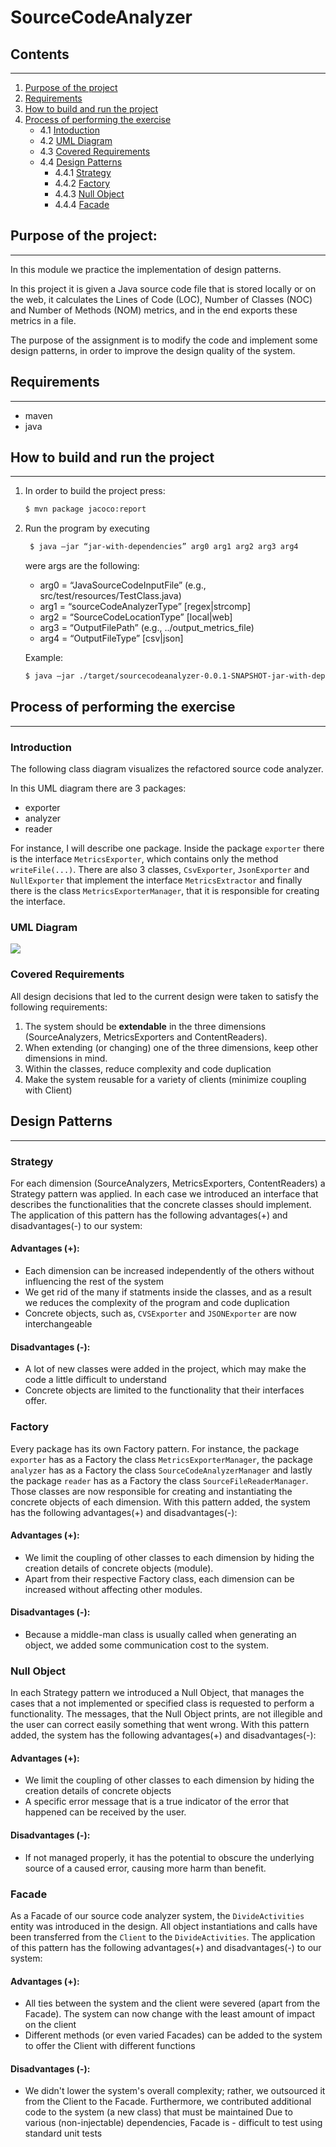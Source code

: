 # SourceCodeAnalyzer

## Contents
---
1. [Purpose of the project](#purpose-of-the-project)
2. [Requirements](#requirements)
3. [How to build and run the project](#how-to-build-and-run-the-project)
4. [Process of performing the exercise](#process-of-performing-the-exercise)
	- 4.1 [Intoduction](#introduction)
	- 4.2 [UML Diagram](#uml-diagram)
	- 4.3 [Covered Requirements](#covered-requirements)
	- 4.4 [Design Patterns](#design-patterns)
		- 4.4.1 [Strategy](#strategy)
		- 4.4.2 [Factory](#factory)
		- 4.4.3 [Null Object](#null-object)
		- 4.4.4 [Facade](#facade)


## Purpose of the project:
---
In this module we practice the implementation of design patterns.

In this project it is given a Java source code file that is stored locally or on the web, it calculates the Lines of Code (LOC), Number of Classes (NOC) and Number of Methods (NOM) metrics, and in the end exports these metrics in a file.

The purpose of the assignment is to modify the code and implement some design patterns, in order to improve the design quality of the system.

## Requirements
---
- maven
- java

## How to build and run the project
---
1. In order to build the project press:

	```bash
	$ mvn package jacoco:report
	```

2. Run the program by executing
   
   ```bash
	$ java –jar “jar-with-dependencies” arg0 arg1 arg2 arg3 arg4
	```
	
	were args are the following: 	

	- arg0 = “JavaSourceCodeInputFile” (e.g., src/test/resources/TestClass.java)
	- arg1 = “sourceCodeAnalyzerType” [regex|strcomp]
	- arg2 = “SourceCodeLocationType” [local|web]
	- arg3 = “OutputFilePath” (e.g., ../output_metrics_file)
	- arg4 = “OutputFileType” [csv|json]
  
	Example: 

	```bash
	$ java –jar ./target/sourcecodeanalyzer-0.0.1-SNAPSHOT-jar-with-dependencies.jar ./src/test/resources/TestClass.java strcomp web metrics_results csv
	```


## Process of performing the exercise
---
### Introduction
The following class diagram visualizes the refactored source code analyzer.

In this UML diagram there are 3 packages:
- exporter
- analyzer
- reader

For instance, I will describe one package. Inside the package `exporter` there is the interface `MetricsExporter`, which contains only the method `writeFile(...)`. There are also 3 classes, `CsvExporter`, `JsonExporter` and `NullExporter` that implement the interface `MetricsExtractor` and finally there is the class `MetricsExporterManager`, that it is responsible for creating the interface.


### UML Diagram
![](https://github.com/NikosKakonas/Software_Engineering_Assignments/blob/development/SourceCodeAnalyzer/src/main/resources/UML.png)



### Covered Requirements
All design decisions that led to the current design were taken to satisfy the following requirements:
1. The system should be __extendable__ in the three dimensions (SourceAnalyzers, MetricsExporters and ContentReaders).
2. When extending (or changing) one of the three dimensions, keep other dimensions in mind.
3. Within the classes, reduce complexity and code duplication
4. Make the system reusable for a variety of clients (minimize coupling with Client)


## Design Patterns
---
### Strategy

For each dimension (SourceAnalyzers, MetricsExporters, ContentReaders) a Strategy pattern was applied. In each case we introduced an interface that describes the functionalities that the concrete classes should implement. The application of this pattern has the following advantages(+) and disadvantages(-) to our system:

#### Advantages (+):
- Each dimension can be increased independently of the others without influencing the rest of the system
- We get rid of the many if statments inside the classes, and as a result we reduces the complexity of the program and code duplication
- Concrete objects, such as, ```CVSExporter``` and ```JSONExporter``` are now interchangeable

#### Disadvantages (-):
- A lot of new classes were added in the project, which may make the code a little difficult to understand
- Concrete objects are limited to the functionality that their interfaces offer.


### Factory

Every package has its own Factory pattern. For instance, the package `exporter` has as a Factory the class `MetricsExporterManager`, the package `analyzer` has as a Factory the class `SourceCodeAnalyzerManager` and lastly the package `reader` has as a Factory the class `SourceFileReaderManager`. Those classes are now responsible for creating and instantiating the concrete objects of each dimension. With this pattern added, the system has the following advantages(+) and disadvantages(-):

#### Advantages (+):

- We limit the coupling of other classes to each dimension by hiding the creation details of concrete objects (module).
- Apart from their respective Factory class, each dimension can be increased without affecting other modules.

#### Disadvantages (-):

- Because a middle-man class is usually called when generating an object, we added some communication cost to the system.


### Null Object

In each Strategy pattern we introduced a Null Object, that manages the cases that a not implemented or specified class is requested to perform a functionality. The messages, that the Null Object prints, are not illegible and the user can correct easily something that went wrong. With this pattern added, the system has the following advantages(+) and disadvantages(-):


#### Advantages (+):

- We limit the coupling of other classes to each dimension by hiding the creation details of concrete objects
- A specific error message that is a true indicator of the error that happened can be received by the user.

#### Disadvantages (-):

- If not managed properly, it has the potential to obscure the underlying source of a caused error, causing more harm than benefit.


### Facade

As a Facade of our source code analyzer system, the `DivideActivities` entity was introduced in the design. All object instantiations and calls have been transferred from the `Client` to the `DivideActivities`. The application of this pattern has the following advantages(+) and disadvantages(-) to our system:

#### Advantages (+):

- All ties between the system and the client were severed (apart from the Facade). The system can now change with the least amount of impact on the client
- Different methods (or even varied Facades) can be added to the system to offer the Client with different functions

#### Disadvantages (-):
- We didn't lower the system's overall complexity; rather, we outsourced it from the Client to the Facade. Furthermore, we contributed additional code to the system (a new class) that must be maintained
Due to various (non-injectable) dependencies, Facade is - difficult to test using standard unit tests
